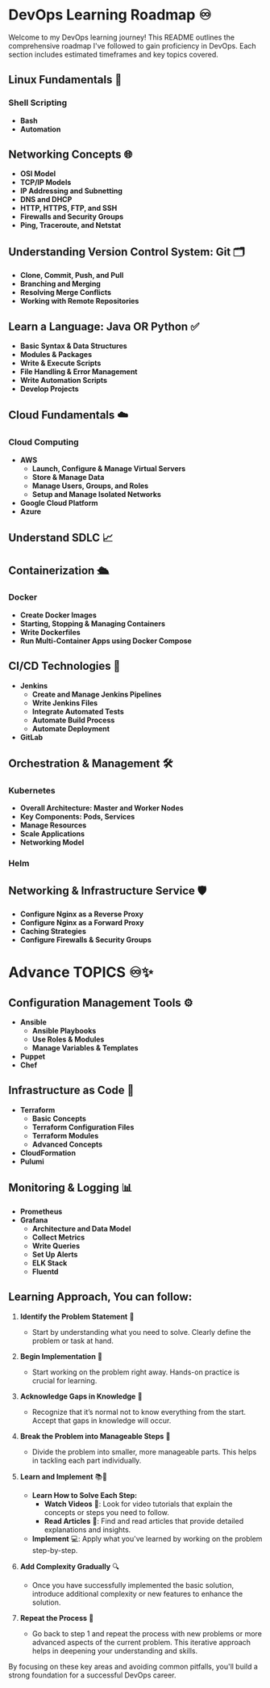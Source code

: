 # DevOps Learning Roadmap ♾️

Welcome to my DevOps learning journey! This README outlines the comprehensive roadmap I've followed to gain proficiency in DevOps. Each section includes estimated timeframes and key topics covered.

## Linux Fundamentals 🐧
### Shell Scripting
- **Bash**
- **Automation**

## Networking Concepts 🌐
- **OSI Model**
- **TCP/IP Models**
- **IP Addressing and Subnetting**
- **DNS and DHCP**
- **HTTP, HTTPS, FTP, and SSH**
- **Firewalls and Security Groups**
- **Ping, Traceroute, and Netstat**

## Understanding Version Control System: Git 🗂️
- **Clone, Commit, Push, and Pull**
- **Branching and Merging**
- **Resolving Merge Conflicts**
- **Working with Remote Repositories**

## Learn a Language: Java OR Python ✅
- **Basic Syntax & Data Structures**
- **Modules & Packages**
- **Write & Execute Scripts**
- **File Handling & Error Management**
- **Write Automation Scripts**
- **Develop Projects**

## Cloud Fundamentals ☁️
### Cloud Computing
- **AWS**
    - **Launch, Configure & Manage Virtual Servers**
    - **Store & Manage Data**
    - **Manage Users, Groups, and Roles**
    - **Setup and Manage Isolated Networks**
- **Google Cloud Platform**
- **Azure**

## Understand SDLC 📈

## Containerization 🛳️
### Docker
- **Create Docker Images**
- **Starting, Stopping & Managing Containers**
- **Write Dockerfiles**
- **Run Multi-Container Apps using Docker Compose**

## CI/CD Technologies 🚧
- **Jenkins**
    - **Create and Manage Jenkins Pipelines**
    - **Write Jenkins Files**
    - **Integrate Automated Tests**
    - **Automate Build Process**
    - **Automate Deployment**
- **GitLab**

## Orchestration & Management 🛠️
### Kubernetes
- **Overall Architecture: Master and Worker Nodes**
- **Key Components: Pods, Services**
- **Manage Resources**
- **Scale Applications**
- **Networking Model**
### Helm

## Networking & Infrastructure Service 🛡️
- **Configure Nginx as a Reverse Proxy**
- **Configure Nginx as a Forward Proxy**
- **Caching Strategies**
- **Configure Firewalls & Security Groups**

# Advance TOPICS ♾️✨

## Configuration Management Tools ⚙️
- **Ansible**
    - **Ansible Playbooks**
    - **Use Roles & Modules**
    - **Manage Variables & Templates**
- **Puppet**
- **Chef**

## Infrastructure as Code 📜
- **Terraform**
    - **Basic Concepts**
    - **Terraform Configuration Files**
    - **Terraform Modules**
    - **Advanced Concepts**
- **CloudFormation**
- **Pulumi**

## Monitoring & Logging 📊
- **Prometheus**
- **Grafana**
    - **Architecture and Data Model**
    - **Collect Metrics**
    - **Write Queries**
    - **Set Up Alerts**
    - **ELK Stack**    
    - **Fluentd**

## Learning Approach, You can follow:

1. **Identify the Problem Statement** 🧐
   - Start by understanding what you need to solve. Clearly define the problem or task at hand.

2. **Begin Implementation** 🚀
   - Start working on the problem right away. Hands-on practice is crucial for learning.

3. **Acknowledge Gaps in Knowledge** 🤔
   - Recognize that it’s normal not to know everything from the start. Accept that gaps in knowledge will occur.

4. **Break the Problem into Manageable Steps** 🧩
   - Divide the problem into smaller, more manageable parts. This helps in tackling each part individually.

5. **Learn and Implement** 📚🔧
   - **Learn How to Solve Each Step:**
     - **Watch Videos** 🎥: Look for video tutorials that explain the concepts or steps you need to follow.
     - **Read Articles** 📝: Find and read articles that provide detailed explanations and insights.
   - **Implement** 💻: Apply what you've learned by working on the problem step-by-step.

6. **Add Complexity Gradually** 🔍
   - Once you have successfully implemented the basic solution, introduce additional complexity or new features to enhance the solution.

7. **Repeat the Process** 🔄
   - Go back to step 1 and repeat the process with new problems or more advanced aspects of the current problem. This iterative approach helps in deepening your understanding and skills.


By focusing on these key areas and avoiding common pitfalls, you'll build a strong foundation for a successful DevOps career.

